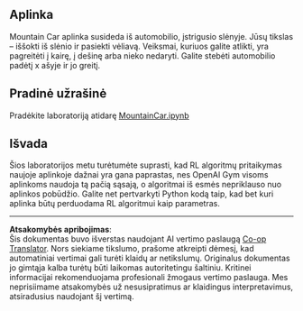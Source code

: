 <!--
CO_OP_TRANSLATOR_METADATA:
{
  "original_hash": "7bd8dc72040e98e35e7225e34058cd4e",
  "translation_date": "2025-08-31T17:33:23+00:00",
  "source_file": "lessons/6-Other/22-DeepRL/lab/README.md",
  "language_code": "lt"
}
-->
## Aplinka

Mountain Car aplinka susideda iš automobilio, įstrigusio slėnyje. Jūsų tikslas – iššokti iš slėnio ir pasiekti vėliavą. Veiksmai, kuriuos galite atlikti, yra pagreitėti į kairę, į dešinę arba nieko nedaryti. Galite stebėti automobilio padėtį x ašyje ir jo greitį.

## Pradinė užrašinė

Pradėkite laboratoriją atidarę [MountainCar.ipynb](MountainCar.ipynb)

## Išvada

Šios laboratorijos metu turėtumėte suprasti, kad RL algoritmų pritaikymas naujoje aplinkoje dažnai yra gana paprastas, nes OpenAI Gym visoms aplinkoms naudoja tą pačią sąsają, o algoritmai iš esmės nepriklauso nuo aplinkos pobūdžio. Galite net pertvarkyti Python kodą taip, kad bet kuri aplinka būtų perduodama RL algoritmui kaip parametras.

---

**Atsakomybės apribojimas**:  
Šis dokumentas buvo išverstas naudojant AI vertimo paslaugą [Co-op Translator](https://github.com/Azure/co-op-translator). Nors siekiame tikslumo, prašome atkreipti dėmesį, kad automatiniai vertimai gali turėti klaidų ar netikslumų. Originalus dokumentas jo gimtąja kalba turėtų būti laikomas autoritetingu šaltiniu. Kritinei informacijai rekomenduojama profesionali žmogaus vertimo paslauga. Mes neprisiimame atsakomybės už nesusipratimus ar klaidingus interpretavimus, atsiradusius naudojant šį vertimą.